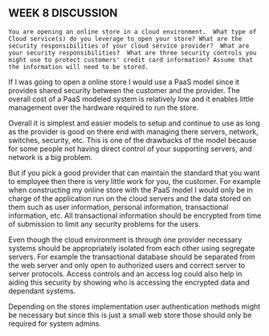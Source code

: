 ## WEEK 8 DISCUSSION

`You are opening an online store in a cloud environment.  What type of Cloud service(s) do you leverage to open your store? What are the security responsibilities of your cloud service provider?  What are your security responsibilities?  What are three security controls you might use to protect customers' credit card information? Assume that the information will need to be stored.`

If I was going to open a online store I would use a PaaS model since it provides shared security between the customer and the provider. The overall cost of a PaaS modeled system is relatively low and it enables little management over the hardware required to run the store. 

Overall it is simplest and easier models to setup and continue to use as long as the provider is good on there end with managing there servers, network, switches, security, etc. This is one of the drawbacks of the model because for some people not having direct control of your supporting servers, and network is a big problem. 

But if you pick a good provider that can maintain the standard that you want to employee then there is very little work for you, the customer. For example when constructing my online store with the PaaS model I would only be in charge of the application run on the cloud servers and the data stored on them such as user information, personal information, transactional information, etc. All transactional information should be encrypted from time of submission to limit any security problems for the users.

Even though the cloud environment is through one provider necessary systems should be appropriately isolated from each other using segregate servers. For example the transactional database should be separated from the web server and only open to authorized users and correct server to server protocols. Access controls and an access log could also help in aiding this security by showing who is accessing the encrypted data and dependant systems. 

Depending on the stores implementation user authentication methods might be necessary but since this is just a small web store those should only be required for system admins. 

